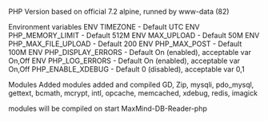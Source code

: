 PHP
Version based on official 7.2 alpine, runned by www-data (82)

Environment variables
ENV TIMEZONE - Default UTC
ENV PHP_MEMORY_LIMIT - Default 512M
ENV MAX_UPLOAD - Default 50M
ENV PHP_MAX_FILE_UPLOAD - Default 200
ENV PHP_MAX_POST - Default 100M
ENV PHP_DISPLAY_ERRORS - Default On (enabled), acceptable var On,Off
ENV PHP_LOG_ERRORS - Default On (enabled), acceptable var On,Off
PHP_ENABLE_XDEBUG - Default 0 (disabled), acceptable var 0,1

Modules Added
modules added and compiled
GD, Zip, mysqli, pdo_mysql, gettext, bcmath, mcrypt, intl, opcache, memcached, xdebug, redis, imagick

modules will be compiled on start
MaxMind-DB-Reader-php
